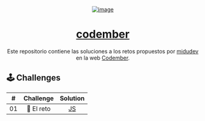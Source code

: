<div align="center">
  
[![image](https://github.com/daldev14/codember/assets/49620375/78af2677-5d4a-49f7-a940-d5fd4237a970)](https://codember.dev)

# [codember](https://codember.dev)

Este repositorio contiene las soluciones a los retos propuestos por [midudev](https://github.com/midudev) en la web [Codember](https://codember.dev).

</div>

## 🕹️ Challenges

|   #   | Challenge |         Solution         |
| :---: | :-------: | :----------------------: |
|  01   | 🎯 El reto | [JS](./src/challenge01/) |
